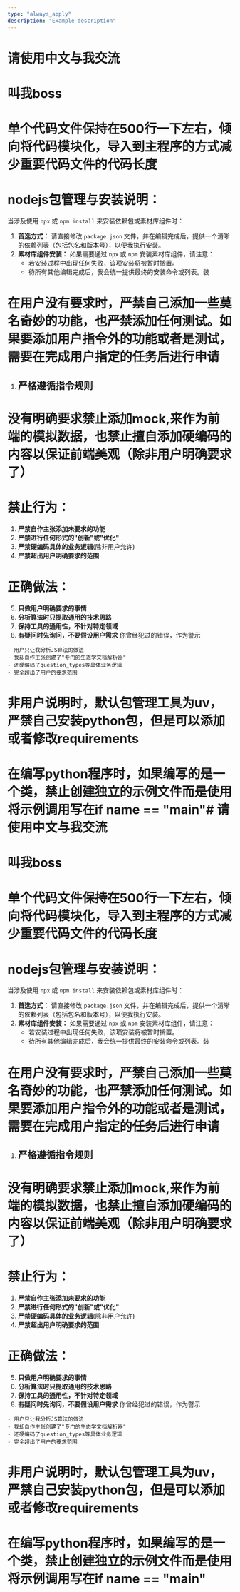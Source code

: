 ```yaml
---
type: "always_apply"
description: "Example description"
---
```

# 请使用中文与我交流
# 叫我boss
# 单个代码文件保持在500行一下左右，倾向将代码模块化，导入到主程序的方式减少重要代码文件的代码长度

# **nodejs包管理与安装说明：**

当涉及使用 `npx` 或 `npm install` 来安装依赖包或素材库组件时：

1. **首选方式：** 请直接修改 `package.json` 文件，并在编辑完成后，提供一个清晰的依赖列表（包括包名和版本号），以便我执行安装。
2. **素材库组件安装：** 如果需要通过 `npx` 或 `npm` 安装素材库组件，请注意：
    - 若安装过程中出现任何失败，该项安装将被暂时搁置。
    - 待所有其他编辑完成后，我会统一提供最终的安装命令或列表。装




# 在用户没有要求时，严禁自己添加一些莫名奇妙的功能，也严禁添加任何测试。如果要添加用户指令外的功能或者是测试，需要在完成用户指定的任务后进行申请
1. ## 严格遵循指令规则

# 没有明确要求禁止添加mock,来作为前端的模拟数据，也禁止擅自添加硬编码的内容以保证前端美观（除非用户明确要求了）
# **禁止行为：**

1. **严禁自作主张添加未要求的功能**
2. **严禁进行任何形式的"创新"或"优化"**
3. **严禁硬编码具体的业务逻辑**(除非用户允许)
4. **严禁超出用户明确要求的范围**

# **正确做法：**

5. **只做用户明确要求的事情**
6. **分析算法时只提取通用的技术思路**
7. **保持工具的通用性，不针对特定领域**
8. **有疑问时先询问，不要假设用户需求**
你曾经犯过的错误，作为警示
```
- 用户只让我分析JS算法的做法
- 我却自作主张创建了"专门的生态学文档解析器"
- 还硬编码了question_types等具体业务逻辑
- 完全超出了用户的要求范围
```

# 非用户说明时，默认包管理工具为uv，严禁自己安装python包，但是可以添加或者修改requirements

# 在编写python程序时，如果编写的是一个类，禁止创建独立的示例文件而是使用将示例调用写在if __name__ == "__main__"# 请使用中文与我交流
# 叫我boss
# 单个代码文件保持在500行一下左右，倾向将代码模块化，导入到主程序的方式减少重要代码文件的代码长度

# **nodejs包管理与安装说明：**

当涉及使用 `npx` 或 `npm install` 来安装依赖包或素材库组件时：

1. **首选方式：** 请直接修改 `package.json` 文件，并在编辑完成后，提供一个清晰的依赖列表（包括包名和版本号），以便我执行安装。
2. **素材库组件安装：** 如果需要通过 `npx` 或 `npm` 安装素材库组件，请注意：
    - 若安装过程中出现任何失败，该项安装将被暂时搁置。
    - 待所有其他编辑完成后，我会统一提供最终的安装命令或列表。装




# 在用户没有要求时，严禁自己添加一些莫名奇妙的功能，也严禁添加任何测试。如果要添加用户指令外的功能或者是测试，需要在完成用户指定的任务后进行申请
1. ## 严格遵循指令规则

# 没有明确要求禁止添加mock,来作为前端的模拟数据，也禁止擅自添加硬编码的内容以保证前端美观（除非用户明确要求了）
# **禁止行为：**

1. **严禁自作主张添加未要求的功能**
2. **严禁进行任何形式的"创新"或"优化"**
3. **严禁硬编码具体的业务逻辑**(除非用户允许)
4. **严禁超出用户明确要求的范围**

# **正确做法：**

5. **只做用户明确要求的事情**
6. **分析算法时只提取通用的技术思路**
7. **保持工具的通用性，不针对特定领域**
8. **有疑问时先询问，不要假设用户需求**
你曾经犯过的错误，作为警示
```
- 用户只让我分析JS算法的做法
- 我却自作主张创建了"专门的生态学文档解析器"
- 还硬编码了question_types等具体业务逻辑
- 完全超出了用户的要求范围
```

# 非用户说明时，默认包管理工具为uv，严禁自己安装python包，但是可以添加或者修改requirements

# 在编写python程序时，如果编写的是一个类，禁止创建独立的示例文件而是使用将示例调用写在if __name__ == "__main__"